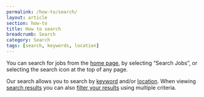 ```yaml
---
permalink: /how-to/search/
layout: article
section: how-to
title: How to search
breadcrumb: Search
category: Search
tags: [search, keywords, location]
---
```


You can search for jobs from the [home page](https://www.usajobs.gov/), by selecting “Search Jobs”, or selecting the search icon at the top of any page.

Our search allows you to search by [keyword](keyword/) and/or [location](location/). When viewing [search results](results/) you can also [filter your results](filters/) using multiple criteria.
